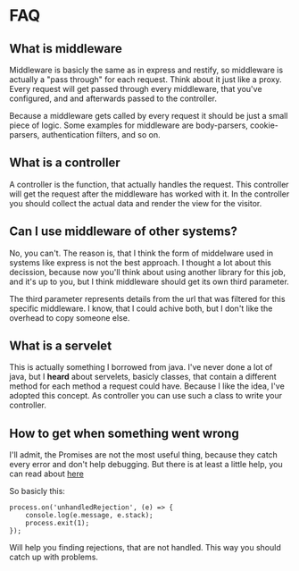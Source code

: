 # FAQ #

## What is middleware ##

Middleware is basicly the same as in express and restify, so middleware is actually a
"pass through" for each request. Think about it just like a proxy. Every request will
get passed through every middleware, that you've configured, and and afterwards passed
to the controller.

Because a middleware gets called by every request it should be just a small piece of logic.
Some examples for middleware are body-parsers, cookie-parsers, authentication filters, and
so on.

## What is a controller ##

A controller is the function, that actually handles the request. This controller will get
the request after the middleware has worked with it. In the controller you should collect
the actual data and render the view for the visitor.

## Can I use middleware of other systems? ##

No, you can't. The reason is, that I think the form of middelware used in systems like
express is not the best approach. I thought a lot about this decission, because now you'll
think about using another library for this job, and it's up to you, but I think middleware
should get its own third parameter.

The third parameter represents details from the url that was filtered for this specific
middleware. I know, that I could achive both, but I don't like the overhead to copy someone
else.

## What is a servelet ##

This is actually something I borrowed from java. I've never done a lot of java, but I **heard**
about servelets, basicly classes, that contain a different method for each method a request
could have. Because I like the idea, I've adopted this concept. As controller you can use such
a class to write your controller.

## How to get when something went wrong ##

I'll admit, the Promises are not the most useful thing, because they catch every error and don't
help debugging. But there is at least a little help, you can read about
[here](https://nodejs.org/dist/latest-v4.x/docs/api/process.html#process_event_unhandledrejection)

So basicly this:

	process.on('unhandledRejection', (e) => {
		console.log(e.message, e.stack);
		process.exit(1);
	});

Will help you finding rejections, that are not handled. This way you should catch up with problems.
